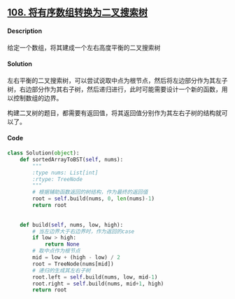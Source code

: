 ## [108. 将有序数组转换为二叉搜索树](https://leetcode-cn.com/problems/convert-sorted-array-to-binary-search-tree/)

#### Description

给定一个数组，将其建成一个左右高度平衡的二叉搜索树



#### Solution

左右平衡的二叉搜索树，可以尝试说取中点为根节点，然后将左边部分作为其左子树，右边部分作为其右子树，然后递归进行，此时可能需要设计一个新的函数，用以控制数组的边界。

构建二叉树的题目，都需要有返回值，将其返回值分别作为其左右子树的结构就可以了。



#### Code

```python
class Solution(object):
    def sortedArrayToBST(self, nums):
        """
        :type nums: List[int]
        :rtype: TreeNode
        """
        # 根据辅助函数返回的树结构，作为最终的返回值
        root = self.build(nums, 0, len(nums)-1)
        return root 
    
    
    def build(self, nums, low, high):
        # 当左边界大于右边界时，作为返回的case	
        if low > high:
            return None 
        # 取中点作为根节点
        mid = low + (high - low) / 2
        root = TreeNode(nums[mid])
        # 递归的生成其左右子树
        root.left = self.build(nums, low, mid-1)
        root.right = self.build(nums, mid+1, high)
        return root 
```

